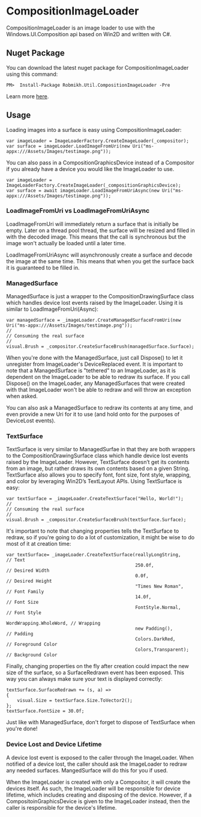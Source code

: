 # CompositionImageLoader
CompositionImageLoader is an image loader to use with the Windows.UI.Composition api based on Win2D and written with C#.

## Nuget Package
You can download the latest nuget package for CompositionImageLoader using this command:
```
PM>  Install-Package Robmikh.Util.CompositionImageLoader -Pre 
```
Learn more [here](https://www.nuget.org/packages/Robmikh.Util.CompositionImageLoader).

## Usage
Loading images into a surface is easy using CompositionImageLoader:
```
var imageLoader = ImageLoaderFactory.CreateImageLoader(_compositor);
var surface = imageLoader.LoadImageFromUri(new Uri("ms-appx:///Assets/Images/testimage.png"));
```
You can also pass in a CompositionGraphicsDevice instead of a Compositor if you already have a device you would like the ImageLoader to use.
```
var imageLoader = ImageLoaderFactory.CreateImageLoader(_compositionGraphicsDevice);
var surface = await imageLoader.LoadImageFromUriAsync(new Uri("ms-appx:///Assets/Images/testimage.png"));
```

### LoadImageFromUri vs LoadImageFromUriAsync
LoadImageFromUri will immediately return a surface that is initially be empty. Later on a thread pool thread, the surface will be resized and filled in with the decoded image. This means that the call is synchronous but the image won't actually be loaded until a later time.

LoadImageFromUriAsync will asynchronously create a surface and decode the image at the same time. This means that when you get the surface back it is guaranteed to be filled in.

### ManagedSurface
ManagedSurface is just a wrapper to the CompositionDrawingSurface class which handles device lost events raised by the ImageLoader. Using it is similar to LoadImageFromUri(Async):
```
var managedSurface = _imageLoader.CreateManagedSurfaceFromUri(new Uri("ms-appx:///Assets/Images/testimage.png"));
//
// Consuming the real surface
//
visual.Brush = _compositor.CreateSurfaceBrush(managedSurface.Surface);
```
When you're done with the ManagedSurface, just call Dispose() to let it unregister from ImageLoader's DeviceReplaced event. It is important to note that a ManagedSurface is "tethered" to an ImageLoader, as it is dependent on the ImageLoader to be able to redraw its surface. If you call Dispose() on the ImageLoader, any ManagedSurfaces that were created with that ImageLoader won't be able to redraw and will throw an exception when asked.

You can also ask a ManagedSurface to redraw its contents at any time, and even provide a new Uri for it to use (and hold onto for the purposes of DeviceLost events).

### TextSurface
TextSurface is very similar to ManagedSurfae in that they are both wrappers to the CompositionDrawingSurface class which handle device lost events raised by the ImageLoader. However, TextSurface doesn’t get its contents from an image, but rather draws its own contents based on a given String. TextSurface also allows you to specify font, font size, font style, wrapping, and color by leveraging Win2D’s TextLayout APIs. Using TextSurface is easy:

```
var textSurface = _imageLoader.CreateTextSurface("Hello, World!");
//
// Consuming the real surface
//
visual.Brush = _compositor.CreateSurfaceBrush(textSurface.Surface);
```

It's important to note that changing properties tells the TextSurface to redraw, so if you're going to do a lot of customization, it might be wise to do most of it at creation time:

```
var textSurface= _imageLoader.CreateTextSurface(reallyLongString,       // Text
                                                250.0f,                 // Desired Width
                                                0.0f,                   // Desired Height
                                                "Times New Roman",      // Font Family
                                                14.0f,                  // Font Size
                                                FontStyle.Normal,       // Font Style
                                                WordWrapping.WholeWord, // Wrapping
                                                new Padding(),          // Padding
                                                Colors.DarkRed,         // Foreground Color
                                                Colors,Transparent);    // Background Color
```

Finally, changing properties on the fly after creation could impact the new size of the surface, so a SurfaceRedrawn event has been exposed. This way you can always make sure your text is displayed correctly:

```
textSurface.SurfaceRedrawn += (s, a) =>
{
    visual.Size = textSurface.Size.ToVector2();
};
textSurface.FontSize = 30.0f;
```

Just like with ManagedSurface, don't forget to dispose of TextSurface when you're done!

### Device Lost and Device Lifetime
A device lost event is exposed to the caller through the ImageLoader. When notified of a device lost, the caller should ask the ImageLoader to redraw any needed surfaces. MangedSurface will do this for you if used.

When the ImageLoader is created with only a Compositor, it will create the devices itself. As such, the ImageLoader will be responsible for device lifetime, which includes creating and disposing of the device. However, if a CompositoinGraphicsDevice is given to the ImageLoader instead, then the caller is responsible for the device's lifetime.
